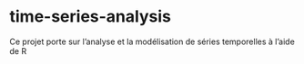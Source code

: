# time-series-analysis
Ce projet porte sur l’analyse et la modélisation de séries temporelles à l’aide de R
